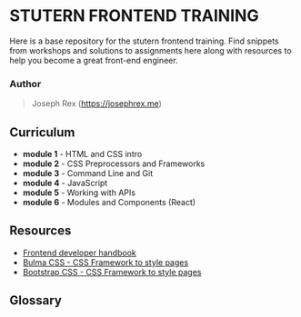 # STUTERN FRONTEND TRAINING
Here is a base repository for the stutern frontend training. Find snippets
from workshops and solutions to assignments here along with resources to
help you become a great front-end engineer.

### Author
> Joseph Rex (https://josephrex.me)

## Curriculum
- **module 1** - HTML and CSS intro
- **module 2** - CSS Preprocessors and Frameworks
- **module 3** - Command Line and Git
- **module 4** - JavaScript
- **module 5** - Working with APIs
- **module 6** - Modules and Components (React)

## Resources
- [Frontend developer handbook][1]
- [Bulma CSS - CSS Framework to style pages][2]
- [Bootstrap CSS - CSS Framework to style pages][3]

## Glossary


[1]: https://frontendmasters.com/books/front-end-handbook/2018/
[2]: https://bulma.io/
[3]: https://getbootstrap.com/


